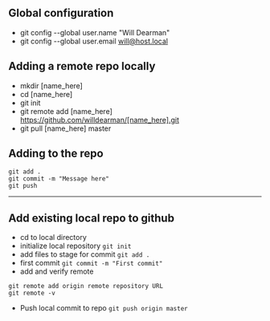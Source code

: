 
## Global configuration
* git config --global user.name "Will Dearman"
* git config --global user.email will@host.local

## Adding a remote repo locally
* mkdir [name_here]
* cd [name_here]
* git init
* git remote add [name_here] https://github.com/willdearman/[name_here].git
* git pull [name_here] master

## Adding to the repo
````
git add .
git commit -m "Message here"
git push
````

-----
## Add existing local repo to github
* cd to local directory
* initialize local repository ```git init```
* add files to stage for commit ```git add .```
* first commit ```git commit -m "First commit"```
* add and verify remote
```
git remote add origin remote repository URL
git remote -v
```
* Push local commit to repo ```git push origin master```
